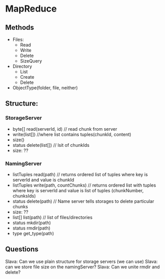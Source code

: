 # MapReduce

## Methods
- Files:
	- Read
	- Write
	- Delete
	- SizeQuery
- Directory
	- List
	- Create
	- Delete
- ObjectType(folder, file, neither)

## Structure:

### StorageServer
- byte[] read(serverId, id) // read chunk from server
- write(list[]) //where list contains tuples(chunkId, content)
- size()
- status delete(list[]) // lsit of chunkIds
- size: ??

### NamingServer
- listTuples read(path) // returns ordered list of tuples where key is serverId and value is chunkId
- listTuples write(path, countChunks) // returns ordered list with tuples where key is serverId and value is list of tuples (chunkNumber, chunksIds)
- status delete(path) // Name server tells storages to delete particular chunks
- size: ??
- list[] list(path) // list of files/directories
- status mkdir(path)
- status rmdir(path)
- type get_type(path)
## Questions
Slava: Can we use plain structure for storage servers (we can use)
Slava: can we store file size on the namingServer?
Slava: Can we unite rmdir and delete?
